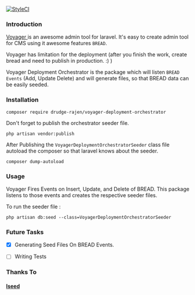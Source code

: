 [![StyleCI](https://github.styleci.io/repos/159037396/shield?branch=master)](https://github.styleci.io/repos/159037396)
### Introduction
<a href = "https://github.com/the-control-group/voyager">Voyager </a> is an awesome admin tool for laravel.
It's easy to create admin tool for CMS using it awesome features ```BREAD```.

Voyager has limitation for the deployment (after you finish the work, create bread and need to publish in production. :) )

Voyager Deployment Orchestrator is the package which will listen ```BREAD  Events``` (Add, Update Delete) and will generate
files, so that BREAD data can be easily seeded.

### Installation

```composer require drudge-rajen/voyager-deployment-orchestrator```

Don't forget to publish the orchestrator seeder file.

``php artisan vendor:publish``

After Publishing the ``VoyagerDeploymentOrchestratorSeeder`` class file
autoload the composer so that laravel knows about the seeder.

``composer dump-autoload``

### Usage
Voyager Fires Events on Insert, Update, and Delete of BREAD.
This package listens to those events and creates the respective seeder files.

To run the seeder file :

``php artisan db:seed --class=VoyagerDeploymentOrchestratorSeeder``


### Future Tasks
- [x] Generating Seed Files On BREAD Events.

- [ ] Writing Tests

### Thanks To
#### <a href ="https://github.com/orangehill/iseed"> Iseed </a>


